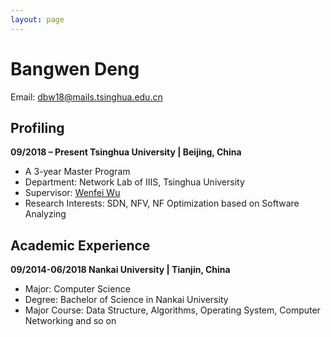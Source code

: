 ```yaml
---
layout: page
---
```


<!-- <img src="/images/bangwen.jpg" class="floatpic" width="150" height="150"> -->
# Bangwen Deng
  

Email: dbw18@mails.tsinghua.edu.cn


## Profiling
  
**09/2018 – Present  Tsinghua University | Beijing, China**
- A 3-year Master Program
- Department:	Network Lab of IIIS, Tsinghua University  
- Supervisor:	[Wenfei Wu][supervisor]
- Research Interests:	SDN, NFV, NF Optimization based on Software Analyzing


## Academic Experience

**09/2014-06/2018  Nankai University | Tianjin, China**
- Major: Computer Science
- Degree: Bachelor of Science in Nankai University 
- Major Course: Data Structure, Algorithms, Operating System, Computer Networking and so on


[supervisor]: http://wenfei-wu.github.io/



